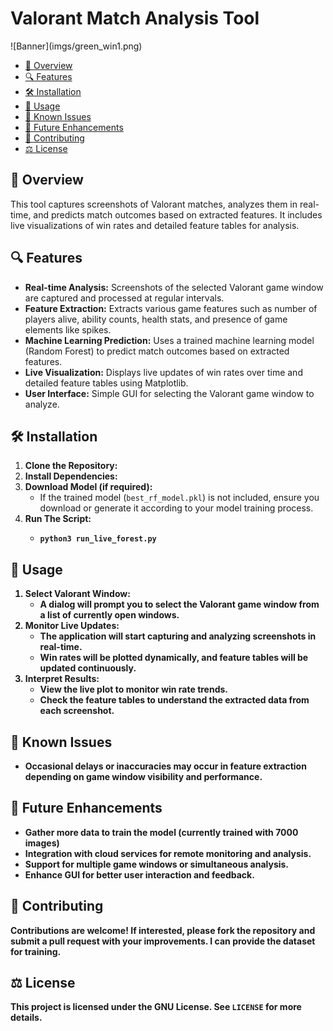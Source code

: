 
<body>

<h1>Valorant Match Analysis Tool</h1>
![Banner](imgs/green_win1.png)
<nav>
    <ul>
        <li><a href="#overview">📝 Overview</a></li>
        <li><a href="#features">🔍 Features</a></li>
        <li><a href="#installation">🛠 Installation</a></li>
        <li><a href="#usage">🚀 Usage</a></li>
        <li><a href="#issues">🐛 Known Issues</a></li>
        <li><a href="#future">🔮 Future Enhancements</a></li>
        <li><a href="#contributing">🤝 Contributing</a></li>
        <li><a href="#license">⚖️ License</a></li>
    </ul>
</nav>

<section id="overview">
    <h2>📝 Overview</h2>
    <p>This tool captures screenshots of Valorant matches, analyzes them in real-time, and predicts match outcomes based on extracted features. It includes live visualizations of win rates and detailed feature tables for analysis.</p>
</section>

<section id="features">
    <h2>🔍 Features</h2>
    <ul>
        <li><strong>Real-time Analysis:</strong> Screenshots of the selected Valorant game window are captured and processed at regular intervals.</li>
        <li><strong>Feature Extraction:</strong> Extracts various game features such as number of players alive, ability counts, health stats, and presence of game elements like spikes.</li>
        <li><strong>Machine Learning Prediction:</strong> Uses a trained machine learning model (Random Forest) to predict match outcomes based on extracted features.</li>
        <li><strong>Live Visualization:</strong> Displays live updates of win rates over time and detailed feature tables using Matplotlib.</li>
        <li><strong>User Interface:</strong> Simple GUI for selecting the Valorant game window to analyze.</li>
    </ul>
</section>

<section id="installation">
    <h2>🛠 Installation</h2>
    <ol>
        <li><strong>Clone the Repository:</strong><br>
        <li><strong>Install Dependencies:</strong><br>
        <li><strong>Download Model (if required):</strong><br>
            <ul>
                <li>If the trained model (<code>best_rf_model.pkl</code>) is not included, ensure you download or generate it according to your model training process.</li>
            </ul>
        <li><strong>Run The Script:
            <ul>
              <li><code>python3 run_live_forest.py</code></li>
            </ul>
        </li>
        </li>
    </ol>
</section>

<section id="usage">
    <h2>🚀 Usage</h2>
    <ol>
        <li><strong>Select Valorant Window:</strong><br>
            <ul>
                <li>A dialog will prompt you to select the Valorant game window from a list of currently open windows.</li>
            </ul>
        </li>
        <li><strong>Monitor Live Updates:</strong><br>
            <ul>
                <li>The application will start capturing and analyzing screenshots in real-time.</li>
                <li>Win rates will be plotted dynamically, and feature tables will be updated continuously.</li>
            </ul>
        </li>
        <li><strong>Interpret Results:</strong><br>
            <ul>
                <li>View the live plot to monitor win rate trends.</li>
                <li>Check the feature tables to understand the extracted data from each screenshot.</li>
            </ul>
        </li>
    </ol>
</section>

<section id="issues">
    <h2>🐛 Known Issues</h2>
    <ul>
        <li>Occasional delays or inaccuracies may occur in feature extraction depending on game window visibility and performance.</li>
    </ul>
</section>

<section id="future">
    <h2>🔮 Future Enhancements</h2>
    <ul>
        <li>Gather more data to train the model (currently trained with 7000 images)</li>
        <li>Integration with cloud services for remote monitoring and analysis.</li>
        <li>Support for multiple game windows or simultaneous analysis.</li>
        <li>Enhance GUI for better user interaction and feedback.</li>
    </ul>
</section>

<section id="contributing">
    <h2>🤝 Contributing</h2>
    <p>Contributions are welcome! If interested, please fork the repository and submit a pull request with your improvements. I can provide the dataset for training.</p>
</section>

<section id="license">
    <h2>⚖️ License</h2>
    <p>This project is licensed under the GNU License. See <code>LICENSE</code> for more details.</p>
</section>

</body>
</html>

